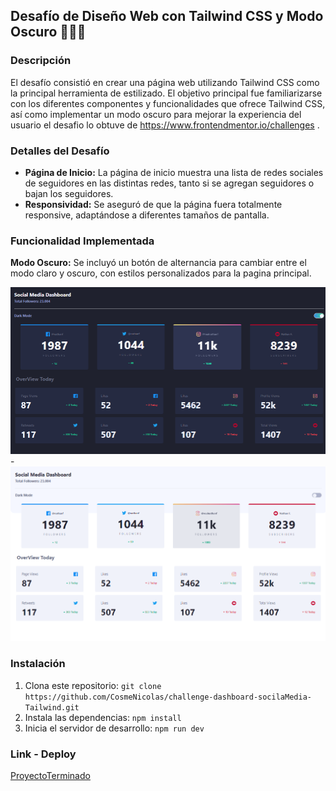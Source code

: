  ## Desafío de Diseño Web con Tailwind CSS y Modo Oscuro 🛜👨‍💻

### Descripción

El desafío consistió en crear una página web utilizando Tailwind CSS como la principal herramienta de estilizado. El objetivo principal fue familiarizarse con los diferentes componentes y funcionalidades que ofrece Tailwind CSS, así como implementar un modo oscuro para mejorar la experiencia del usuario el desafio lo obtuve de https://www.frontendmentor.io/challenges .


### Detalles del Desafío
- **Página de Inicio:** La página de inicio muestra una lista de redes sociales de seguidores en las distintas redes, tanto si se agregan seguidores o bajan los seguidores.
- **Responsividad:** Se aseguró de que la página fuera totalmente responsive, adaptándose a diferentes tamaños de pantalla.

### Funcionalidad Implementada
**Modo Oscuro:** Se incluyó un botón de alternancia para cambiar entre el modo claro y oscuro, con estilos personalizados para la  pagina principal.

![DarkMode](./src/assets/images/dark-mode.png) - ![LightMode](./src/assets/images/light-mode.png)

### Instalación

1. Clona este repositorio: `git clone https://github.com/CosmeNicolas/challenge-dashboard-socilaMedia-Tailwind.git`
2. Instala las dependencias: `npm install`
3. Inicia el servidor de desarrollo: `npm run dev`

### Link - Deploy 

[ProyectoTerminado](https://challenge-dashboard-socila-media-tailwind.vercel.app/)
